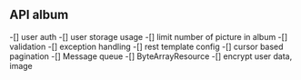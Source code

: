 ## API album

-[] user auth
-[] user storage usage
-[] limit number of picture in album
-[] validation
-[] exception handling
-[] rest template config
-[] cursor based pagination
-[] Message queue
-[] ByteArrayResource
-[] encrypt user data, image
